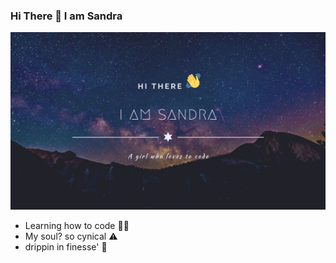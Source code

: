 ### Hi There 👋 I am Sandra 
![](images/images.jpg)
- Learning how to code 👩‍💻
- My soul? so cynical ⚠️
- drippin in finesse' 💯
